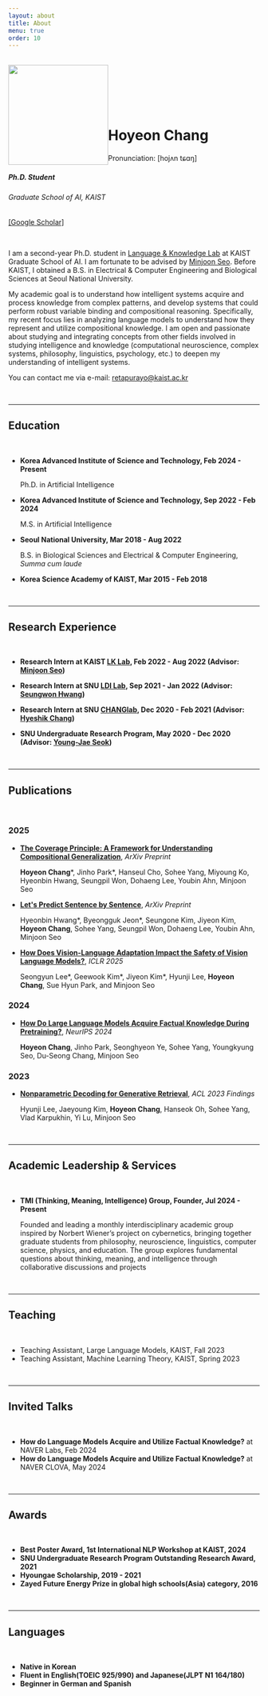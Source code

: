 ```yaml
---
layout: about
title: About
menu: true
order: 10
---
```


<br />

<img style="float: left;" src="{{ site.baseurl }}/assets/img/myimg.jpg" width="200" height="200">

<br />

<br />

<br />

<br />

<br />

# Hoyeon Chang 

Pronunciation: [hojʌn tɕɑŋ]



##### *Ph.D. Student*

###### *Graduate School of AI, KAIST*

[[Google Scholar]](https://scholar.google.com/citations?hl=en&user=jD4MD7sAAAAJ)

<br />

I am a second-year Ph.D. student in [Language & Knowledge Lab](https://lklab.kaist.ac.kr/) at KAIST Graduate School of AI. I am fortunate to be advised by [Minjoon Seo](https://seominjoon.github.io/). Before KAIST, I obtained a B.S. in Electrical & Computer Engineering and Biological Sciences at Seoul National University.

<!--My research interests lie in natural language processing and neuro-symbolic AI. My focus lies in exploring how knowledge representations can be encoded, transferred, and utilized for inference and reasoning in AI models. I believe that gaining such insights can pave the way toward building more safe and reliable AI systems.-->

<!--My academic pursuit centers on understanding how intelligent systems acquire and process knowledge from intricate patterns. My recent focus is to understand the  the analysis of language models, aiming to uncover the methods through which knowledge representations are encoded, transferred, and leveraged for inference and reasoning within AI frameworks. Passionately, I engage in blending concepts from a diverse array of disciplines related to my academic goals, including computational neuroscience, philosophy, linguistics, and psychology, to cultivate a comprehensive understanding of artificial intelligence.-->My academic goal is to understand how intelligent systems acquire and process knowledge from complex patterns, and develop systems that could perform robust variable binding and compositional reasoning. Specifically, my recent focus lies in analyzing language models to understand how they represent and utilize compositional knowledge. I am open and passionate about studying and integrating concepts from other fields involved in studying intelligence and knowledge (computational neuroscience, complex systems, philosophy, linguistics, psychology, etc.) to deepen my understanding of intelligent systems.

You can contact me via e-mail: [retapurayo@kaist.ac.kr](mailto:retapurayo@kaist.ac.kr)

<br />

---

## Education

<br />

- **Korea Advanced Institute of Science and Technology,  Feb 2024 - Present**

  Ph.D. in Artificial Intelligence

- **Korea Advanced Institute of Science and Technology,  Sep 2022 - Feb 2024**

  M.S. in Artificial Intelligence

- **Seoul National University, Mar 2018 - Aug 2022**

  B.S. in Biological Sciences and Electrical & Computer Engineering, *Summa cum laude*

- **Korea Science Academy of KAIST, Mar 2015 - Feb 2018**

<br />

---

## Research Experience

<br />

- **Research Intern at KAIST [LK Lab](https://lklab.kaist.ac.kr/), Feb 2022 - Aug 2022 (Advisor: [Minjoon Seo](https://seominjoon.github.io/))**

- **Research Intern at SNU [LDI Lab](https://seungwonh.github.io/ldi.html), Sep 2021 - Jan 2022 (Advisor: [Seungwon Hwang](https://seungwonh.github.io/))**

- **Research Intern at SNU [CHANGlab](https://qbio.io/), Dec 2020 - Feb 2021 (Advisor: [Hyeshik Chang](https://qbio.io/team/hyeshik-chang))**

- **SNU Undergraduate Research Program, May 2020 - Dec 2020 (Advisor: [Young-Jae Seok](https://biosci.snu.ac.kr/lomp/professor))**

<br />

---

## Publications

<br />

### 2025

- [**The Coverage Principle: A Framework for Understanding Compositional Generalization**](https://arxiv.org/abs/2505.20278), *ArXiv Preprint* 

  **Hoyeon Chang**\*, Jinho Park\*, Hanseul Cho, Sohee Yang, Miyoung Ko, Hyeonbin Hwang, Seungpil Won, Dohaeng Lee, Youbin Ahn, Minjoon Seo
  
- [**Let's Predict Sentence by Sentence**](https://arxiv.org/abs/2505.22202), *ArXiv Preprint* 

  Hyeonbin Hwang\*, Byeongguk Jeon\*, Seungone Kim, Jiyeon Kim, **Hoyeon Chang**, Sohee Yang, Seungpil Won, Dohaeng Lee, Youbin Ahn, Minjoon Seo
  
- [**How Does Vision-Language Adaptation Impact the Safety of Vision Language Models?**](https://arxiv.org/abs/2410.07571), *ICLR 2025*

  Seongyun Lee\*, Geewook Kim\*, Jiyeon Kim\*, Hyunji Lee, **Hoyeon Chang**, Sue Hyun Park, and Minjoon Seo

### **2024**

- **[How Do Large Language Models Acquire Factual Knowledge During Pretraining?](https://arxiv.org/abs/2406.11813)**, *NeurIPS 2024*

  **Hoyeon Chang**, Jinho Park, Seonghyeon Ye, Sohee Yang, Youngkyung Seo, Du-Seong Chang, Minjoon Seo

### **2023**

- **[Nonparametric Decoding for Generative Retrieval](https://arxiv.org/abs/2210.02068)**, *ACL 2023 Findings*

  Hyunji Lee, Jaeyoung Kim, **Hoyeon Chang**, Hanseok Oh, Sohee Yang, Vlad Karpukhin, Yi Lu, Minjoon Seo

  

<br />

---

## Academic Leadership & Services

<br />

- **TMI (Thinking, Meaning, Intelligence) Group, Founder, Jul 2024 -  Present**

  Founded and leading a monthly interdisciplinary academic group inspired by Norbert Wiener’s project on cybernetics, bringing together graduate students from philosophy, neuroscience, linguistics, computer science, physics, and education. The group explores fundamental questions about thinking, meaning, and intelligence through collaborative discussions and projects

  

<br />

---

## Teaching

<br />

- Teaching Assistant, Large Language Models, KAIST, Fall 2023
- Teaching Assistant, Machine Learning Theory, KAIST, Spring 2023
  

<br />

---

## Invited Talks

<br />

- **How do Language Models Acquire and Utilize Factual Knowledge?** at NAVER Labs, Feb 2024
- **How do Language Models Acquire and Utilize Factual Knowledge?** at NAVER CLOVA, May 2024

<br />

---

## Awards

<br />

- **Best Poster Award, 1st International NLP Workshop at KAIST, 2024**
- **SNU Undergraduate Research Program Outstanding Research Award, 2021**
- **Hyoungae Scholarship, 2019 - 2021**
- **Zayed Future Energy Prize in global high schools(Asia) category, 2016**

<br />

---

## Languages

<br />

- **Native in Korean**
- **Fluent in English(TOEIC 925/990) and Japanese(JLPT N1 164/180)**
- **Beginner in German and Spanish**

<br />
